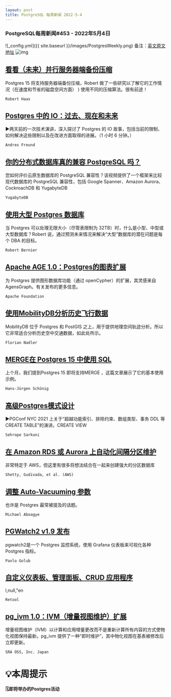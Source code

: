 ```yaml
---
layout: post
title: PostgreSQL 每周新闻 2022-5-4
---
```

### PostgreSQL每周新闻#453 - 2022年5月4日
![_config.yml]({{ site.baseurl }}/images/PostgresWeekly.png)
备注：[英文原文地址](https://postgresweekly.com/issues/453)
![img](https://res.cloudinary.com/cpress/image/upload/w_1280,e_sharpen:60/lljednvtgyp6bvwqzpyw.jpg)
## [看看（未来）并行服务器端备份压缩](https://postgresweekly.com/link/122999/web)
Postgres 15 将支持服务器端备份压缩，Robert 做了一些研究以了解它的工作情况（在速度和节省的磁盘空间方面） ) 使用不同的压缩算法。很有前途！


`Robert Haas `
## [Postgres 中的 IO：过去、现在和未来](https://postgresweekly.com/link/123000/web)
▶两天前的一次技术演讲，深入探讨了 Postgres 的 IO 故事，包括当前的限制、如何解决这些限制以及在改进方面取得的进展。（1 小时 6 分钟。）


`Andres Freund `
## [你的分布式数据库真的兼容 PostgreSQL 吗？](https://postgresweekly.com/link/123001/web)
您如何评价云原生数据库的 PostgreSQL 兼容性？该视频提供了一个框架来比较现代数据库的 PostgreSQL 兼容性，包括 Google Spanner、Amazon Aurora、CockroachDB 和 YugabyteDB


`YugabyteDB `
## [使用大型 Postgres 数据库](https://postgresweekly.com/link/123002/web)
当 Postgres 可以处理无限大小（尽管表限制为 32TB）时，什么是小型、中型或大型数据库？Robert 说，通过预测未来情况来解决“大型”数据库的潜在问题是每个 DBA 的目标。


`Robert Bernier `
## [Apache AGE 1.0：Postgres的图表扩展](https://postgresweekly.com/link/123003/web)
为 Postgres 提供图形数据库功能（通过 openCypher）的扩展，其灵感来自 AgensGraph。有关发布的更多信息。


`Apache Foundation `
## [使用MobilityDB分析历史飞行数据](https://postgresweekly.com/link/123007/web)
MobilityDB 位于 Postgres 和 PostGIS 之上，用于提供地理空间轨迹分析。所以它非常适合分析历史空中交通数据，如此处所示。


`Florian Nadler `
## [MERGE在 Postgres 15 中使用 SQL](https://postgresweekly.com/link/123009/web)
上个月，我们提到Postgres 15 即将支持MERGE ，这篇文章展示了它的基本使用示例。


`Hans-Jürgen Schönig `
## [高级Postgres模式设计](https://postgresweekly.com/link/123011/web)
▶PGConf NYC 2021 上关于“超越功能索引、排除约束、数组类型、事务 DDL 等CREATE TABLE”的演讲。CREATE VIEW


`Sehrope Sarkuni `
## [在 Amazon RDS 或 Aurora 上自动化间隔分区维护](https://postgresweekly.com/link/123012/web)
非常特定于 AWS，但这里有很多将想法结合在一起来创建强大的分区数据库


`Shetty, Gudivada, et al. (AWS) `
## [调整 Auto-Vacuuming 参数](https://postgresweekly.com/link/123013/web)
也许是 Postgres 最常被提及的话题。


`Michael Aboagye `
## [PGWatch2 v1.9 发布](https://postgresweekly.com/link/123015/web)
pgwatch2是一个 Postgres 监控系统，使用 Grafana 仪表板来可视化各种 Postgres 指标。


`Pavlo Golub `
## [自定义仪表板、管理面板、CRUD 应用程序](https://postgresweekly.com/link/123017/web)
l,null,"en


`Retool `
## [pg_ivm 1.0：IVM（增量视图维护）扩展](https://postgresweekly.com/link/123018/web)
增量视图维护（IVM）以计算和应用增量更改而不是重新计算所有内容的方式使物化视图保持最新。pg_ivm 提供了一种“即时维护”，其中物化视图在基表被修改后立即更新。


`SRA OSS, Inc. Japan `
# 💡本周提示


**🗓即将举办的Postgres活动**

